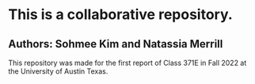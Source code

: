 # This is a collaborative repository.
## Authors: Sohmee Kim and Natassia Merrill
This repository was made for the first report of Class 371E in Fall 2022 at the University of Austin Texas.